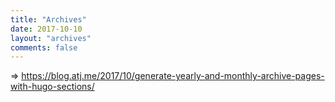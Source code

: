 ```yaml
---
title: "Archives"
date: 2017-10-10
layout: "archives"
comments: false
---
```


=> https://blog.atj.me/2017/10/generate-yearly-and-monthly-archive-pages-with-hugo-sections/
